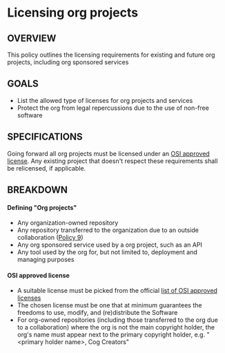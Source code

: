 # Licensing org projects
## OVERVIEW
This policy outlines the licensing requirements for existing and future org projects, including org sponsored services
## GOALS
- List the allowed type of licenses for org projects and services
- Protect the org from legal repercussions due to the use of non-free software
## SPECIFICATIONS
Going forward all org projects must be licensed under an [OSI approved license](https://opensource.org/licenses). Any existing project that doesn't respect these requirements shall be relicensed, if applicable.
## BREAKDOWN
#### Defining "Org projects"
- Any organization-owned repository
- Any repository transferred to the organization due to an outside collaboration ([Policy 9](https://github.com/Cog-Creators/Red-Policies/blob/master/policies/active/0009.md))
- Any org sponsored service used by a org project, such as an API
- Any tool used by the org for, but not limited to, deployment and managing purposes
#### OSI approved license
- A suitable license must be picked from the official [list of OSI approved licenses](https://opensource.org/licenses)
- The chosen license must be one that at minimum guarantees the freedoms to use, modify, and (re)distribute the Software
- For org-owned repositories (including those transferred to the org due to a collaboration) where the org is not the main copyright holder, the org's name must appear next to the primary copyright holder, e.g. "\<primary holder name\>, Cog Creators"
